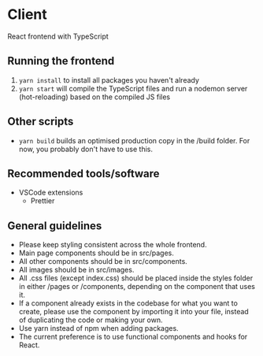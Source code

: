 # Client

React frontend with TypeScript

## Running the frontend

1. `yarn install` to install all packages you haven't already
2. `yarn start` will compile the TypeScript files and run a nodemon server (hot-reloading) based on the compiled JS files

## Other scripts

- `yarn build` builds an optimised production copy in the /build folder. For now, you probably don't have to use this.

## Recommended tools/software

- VSCode extensions
  - Prettier

## General guidelines

- Please keep styling consistent across the whole frontend.
- Main page components should be in src/pages.
- All other components should be in src/components.
- All images should be in src/images.
- All .css files (except index.css) should be placed inside the styles folder in either /pages or /components, depending on the component that uses it.
- If a component already exists in the codebase for what you want to create, please use the component by importing it into your file, instead of duplicating the code or making your own.
- Use yarn instead of npm when adding packages.
- The current preference is to use functional components and hooks for React.